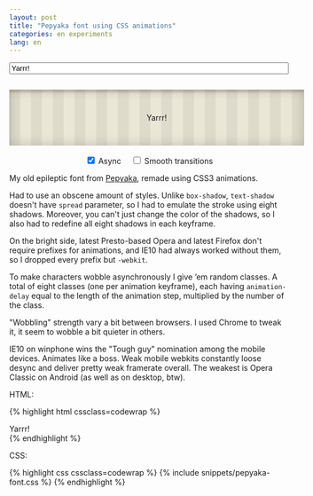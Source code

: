 ```yaml
---
layout: post
title: "Pepyaka font using CSS animations"
categories: en experiments
lang: en
---
```


<style>
    .pep-holder {
        text-align: center;
        padding: 3em 1em;
        margin-left: 0;
        margin-right: 0;
        width: 100%;
        max-width: 100%;
        margin-bottom: 0.5em;
        box-shadow: inset 0 0 1.5em rgba(15,15,0,0.2),
                    inset 0 0.3em 0.3em rgba(15,15,0,0.2);
        background-size: 2.8em 2.8em;
        background-color: #ebe7d7;
        background-image: -webkit-linear-gradient(0deg, rgba(0,0,0,.05) 50%, transparent 50%, transparent);
        background-image: -moz-linear-gradient(0deg, rgba(0,0,0,.05) 50%, transparent 50%, transparent);
        background-image: linear-gradient(90deg, rgba(0,0,0,.05) 50%, transparent 50%, transparent);
    }

    .pep-holder > p {
        margin: 0;
    }

    .pep-input-holder {
        margin-top: 1em;
        margin-bottom: 2em;
    }

    #pep_input {
        width: 100%;
    }

    .pep-constols-holder {
        text-align: center;
    }

    .pep-constols-holder label {
        display: inline-block;
        margin: 0.2em 0.5em 0 0.5em;
    }

    html.no-js .pep-input-holder,
    html.no-js .pep-constols-holder {
        display: none;
    }
</style>

<script>
dzDelayed.push(function() {
    if (!Modernizr.textshadow || !Modernizr.cssanimations || !Modernizr.csstransforms) {
        $('.pep-holder').html('<p><i class="icon-bug"></i> Ooops! Your browser <i>cannot into animations</i>!</p>');
        return;
    }

    var pepBox = $('.pepyaka'),
        pepInput = $('#pep_input'),
        asyncInput = $('#async'),
        sharpInput = $('#sharp'),
        canExecEvent = true,
        val = pepInput[0].value,
        oldRand;

    function redraw() {
        var result = '';

        val = pepInput[0].value;

        for (var i = 0; i < val.length; i++) {
            var rand = antiJekpotRandom(0, 7, oldRand);

            oldRand = rand;

            result += '<span class="pep'+rand+'">' + (val[i]==' '?'&nbsp;':val[i]) + '</span>';
        }

        if (!result) result = '<i class="icon-bug"></i>';

        pepBox.html(result);

        canExecEvent = false;
        setTimeout(function() {
            canExecEvent = true;
        }, 50);
    }

    pepInput.on('change input keyup blur', function() {
        if (canExecEvent && val != pepInput[0].value) redraw();
    })
    
    asyncInput.on('change', function() {
        pepBox.toggleClass('async');
        redraw();
    });

    sharpInput.on('change', function() {
        pepBox.toggleClass('smooth');
        redraw();
    });

    moveCursorToEnd(pepInput[0]);
});
</script>

<p class="pep-input-holder">
    <input type="text" value="Yarrr!" id="pep_input" class="big" placeholder="Type something">
</p>

<div class="pep-holder">
    <p class="pepyaka async">
        <span class="pep1">Y</span><span class="pep6">a</span><span class="pep2">r</span><span class="pep0">r</span><span class="pep4">r</span><span class="pep7">!</span>
    </p>
</div>

<p class="pep-constols-holder">
    <label><input type="checkbox" id="async" checked> Async</label>
    <label><input type="checkbox" id="sharp"> Smooth transitions</label>
</p>

My old epileptic font from [Pepyaka](http://pepyaka.su), remade using CSS3 animations.

Had to use an obscene amount of styles. Unlike `box-shadow`, `text-shadow` doesn't have `spread` parameter, so I had to emulate the stroke using eight shadows. Moreover, you can't just change the color of the shadows, so I also had to redefine all eight shadows in each keyframe.

On the bright side, latest Presto-based Opera and latest Firefox don't require prefixes for animations, and IE10 had always worked without them, so I dropped every prefix but `-webkit`.

To make characters wobble asynchronously I give &rsquo;em random classes. A total of eight classes (one per animation keyframe), each having `animation-delay` equal to the length of the animation step, multiplied by the number of the class.

"Wobbling" strength vary a bit between browsers. I used Chrome to tweak it, it seem to wobble a bit quieter in others.

IE10 on winphone wins the "Tough guy" nomination among the mobile devices. Animates like a boss. Weak mobile webkits constantly loose desync and deliver pretty weak framerate overall. The weakest is Opera Classic on Android (as well as on desktop, btw).

HTML:

{% highlight html cssclass=codewrap %}
<div class="pepyaka async">
    <span class="pep1">Y</span><span class="pep6">a</span><span class="pep2">r</span><span class="pep0">r</span><span class="pep4">r</span><span class="pep7">!</span>
</div>
{% endhighlight %}

CSS:

{% highlight css cssclass=codewrap %}
{% include snippets/pepyaka-font.css %}
{% endhighlight %}

<style>
{% include snippets/pepyaka-font.css %}
</style>